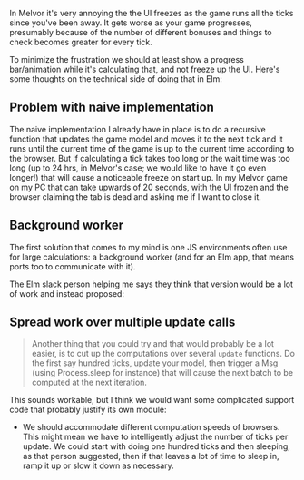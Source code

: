 In Melvor it's very annoying the the UI freezes as the game runs all the ticks since you've been away. It gets worse as your game progresses, presumably because of the number of different bonuses and things to check becomes greater for every tick.

To minimize the frustration we should at least show a progress bar/animation while it's calculating that, and not freeze up the UI. Here's some thoughts on the technical side of doing that in Elm:

## Problem with naive implementation
The naive implementation I already have in place is to do a recursive function that updates the game model and moves it to the next tick and it runs until the current time of the game is up to the current time according to the browser. But if calculating a tick takes too long or the wait time was too long (up to 24 hrs, in Melvor's case; we would like to have it go even longer!) that will cause a noticeable freeze on start up. In my Melvor game on my PC that can take upwards of 20 seconds, with the UI frozen and the browser claiming the tab is dead and asking me if I want to close it.

## Background worker
The first solution that comes to my mind is one JS environments often use for large calculations: a background worker (and for an Elm app, that means ports too to communicate with it).

The Elm slack person helping me says they think that version would be a lot of work and instead proposed:

## Spread work over multiple update calls
>Another thing that you could try and that would probably be a lot easier, is to cut up the computations over several `update` functions. Do the first say hundred ticks, update your model, then trigger a Msg (using Process.sleep for instance) that will cause the next batch to be computed at the next iteration.

This sounds workable, but I think we would want some complicated support code that probably justify its own module:
* We should accommodate different computation speeds of browsers. This might mean we have to intelligently adjust the number of ticks per update. We could start with doing one hundred ticks and then sleeping, as that person suggested, then if that leaves a lot of time to sleep in, ramp it up or slow it down as necessary.